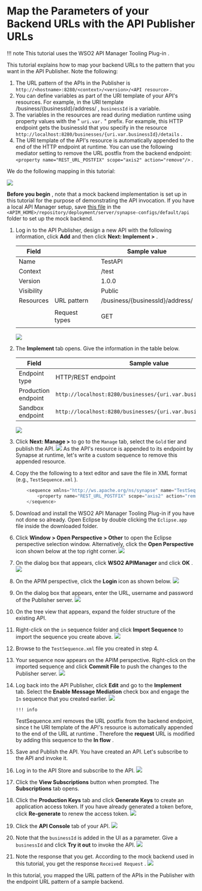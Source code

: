 # Map the Parameters of your Backend URLs with the API Publisher URLs

!!! note
This tutorial uses the WSO2 API Manager Tooling Plug-in .


This tutorial explains how to map your backend URLs to the pattern that you want in the API Publisher. Note the following:

1.  The URL pattern of the APIs in the Publisher is `http://<hostname>:8280/<context>/<version>/<API resource>` .
2.  You can define variables as part of the URI template of your API's resources. For example, in the URI template /business/{businessId}/address/ , `businessId` is a variable.
3.  The variables in the resources are read during mediation runtime using property values with the " `uri.var.` " prefix. For example, this HTTP endpoint gets the businessId that you specify in the resource `http://localhost:8280/businesses/{uri.var.businessId}/details` .
4.  The URI template of the API's resource is automatically appended to the end of the HTTP endpoint at runtime. You can use the following mediator setting to remove the URL postfix from the backend endpoint: `<property name="REST_URL_POSTFIX" scope="axis2" action="remove"/>` .

We do the following mapping in this tutorial:

![](attachments/45966776/46216133.png)

**Before you begin** , note that a mock backend implementation is set up in this tutorial for the purpose of demonstrating the API invocation. If you have a local API Manager setup, save [this file](https://docs.wso2.com/download/attachments/45966776/Response_API.xml?version=1&modificationDate=1433789423000&api=v2) in the `<APIM_HOME>/repository/deployment/server/synapse-configs/default/api` folder to set up the mock backend.

1.  Log in to the API Publisher, design a new API with the following information, click **Add** and then click **Next: Implement &gt;** .

    <table>
    <thead>
    <tr class="header">
    <th>Field</th>
    <th><br />
    </th>
    <th>Sample value</th>
    </tr>
    </thead>
    <tbody>
    <tr class="odd">
    <td>Name</td>
    <td><br />
    </td>
    <td>TestAPI</td>
    </tr>
    <tr class="even">
    <td>Context</td>
    <td><br />
    </td>
    <td>/test</td>
    </tr>
    <tr class="odd">
    <td>Version</td>
    <td><br />
    </td>
    <td>1.0.0</td>
    </tr>
    <tr class="even">
    <td>Visibility</td>
    <td><br />
    </td>
    <td>Public</td>
    </tr>
    <tr class="odd">
    <td>Resources</td>
    <td>URL pattern</td>
    <td>/business/{businessId}/address/</td>
    </tr>
    <tr class="even">
    <td><br />
    </td>
    <td>Request types</td>
    <td><p>GET</p></td>
    </tr>
    </tbody>
    </table>

    ![](attachments/103332587/103332565.png)

2.  The **Implement** tab opens. Give the information in the table below.

    | Field               | Sample value                                                                                                                    |
    |---------------------|---------------------------------------------------------------------------------------------------------------------------------|
    | Endpoint type       | HTTP/REST endpoint                                                                                                              |
    | Production endpoint | `http://localhost:8280/businesses/{uri.var.businessId}/details` |
    | Sandbox endpoint    | `http://localhost:8280/businesses/{uri.var.businessId}/details`|

    ![](attachments/103332587/103332564.png)

3.  Click **Next: Manage &gt;** to go to the `Manage` tab, select the `Gold` tier and publish the API.
    ![](attachments/103332587/103332563.png)
    As the API's resource is appended to its endpoint by Synapse at runtime, let's write a custom sequence to remove this appended resource.

4.  Copy the the following to a text editor and save the file in XML format (e.g., `TestSequence.xml` ).

    ``` java
        <sequence xmlns="http://ws.apache.org/ns/synapse" name="TestSequence">
            <property name="REST_URL_POSTFIX" scope="axis2" action="remove"/>
        </sequence>
    ```

5.  Download and install the WSO2 API Manager Tooling Plug-in if you have not done so already. Open Eclipse by double clicking the `Eclipse.app` file inside the downloaded folder.

6.  Click **Window &gt; Open Perspective &gt; Other** to open the Eclipse perspective selection window. Alternatively, click the **Open Perspective** icon shown below at the top right corner.
    ![](attachments/103332587/103332575.png)
7.  On the dialog box that appears, click **WSO2 APIManager** and click **OK** .
    ![](attachments/103332587/103332582.png)

8.  On the APIM perspective, click the **Login** icon as shown below.
    ![](attachments/103332587/103332581.png)
9.  On the dialog box that appears, enter the URL, username and password of the Publisher server.
    ![](attachments/103332587/103332580.png)
10. On the tree view that appears, expand the folder structure of the existing API.
11. Right-click on the `in` sequence folder and click **Import Sequence** to import the sequence you create above.
    ![](attachments/103332587/103332579.png)
12. Browse to the `TestSequence.xml` file you created in step 4.
13. Your sequence now appears on the APIM perspective. Right-click on the imported sequence and click **Commit File** to push the changes to the Publisher server.
    ![](attachments/103332587/103332578.png)

14. Log back into the API Publisher, click **Edit** and go to the **Implement** tab. Select the **Enable Message Mediation** check box and engage the `In` sequence that you created earlier.
    ![](attachments/103332587/103332562.png)

        !!! info
    TestSequence.xml removes the URL postfix from the backend endpoint, since t he URI template of the API's resource is automatically appended to the end of the URL at runtime . Therefore the **request** URL is modified by adding this sequence to the **In flow** .


15. Save and Publish the API.
    You have created an API. Let's subscribe to the API and invoke it.
16. Log in to the API Store and subscribe to the API.
    ![](attachments/103332587/103332561.png)

17. Click the **View Subscriptions** button when prompted. The **Subscriptions** tab opens.

18. Click the **Production Keys** tab and click **Generate Keys** to create an application access token. If you have already generated a token before, click **Re-generate** to renew the access token.
    ![](attachments/103332587/103332558.png)

19. Click the **API Console** tab of your API.
    ![](attachments/103332587/103332560.png)

20. Note that the `businessId` is added in the UI as a parameter. Give a `businessId` and click **Try it out** to invoke the API.
    ![](attachments/103332587/103332559.png)

21. Note the response that you get. According to the mock backend used in this tutorial, you get the response `Received Request` .
    ![](attachments/103332587/103332583.png)

In this tutorial, you mapped the URL pattern of the APIs in the Publisher with the endpoint URL pattern of a sample backend.
